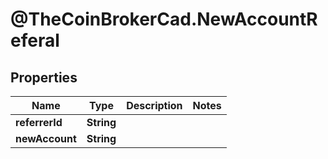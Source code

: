 # @TheCoinBrokerCad.NewAccountReferal

## Properties
Name | Type | Description | Notes
------------ | ------------- | ------------- | -------------
**referrerId** | **String** |  | 
**newAccount** | **String** |  | 


